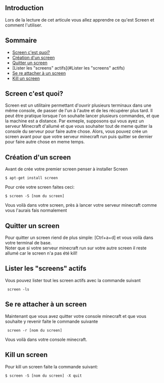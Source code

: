 ## Introduction

Lors de la lecture de cet articule vous allez apprendre ce qu'est Screen et comment l'utiliser.

## Sommaire
- [Screen c'est quoi?](#screen-c'est-quoi?)
- [Création d'un screen](#création-d'un-screen?)
- [Quitter un screen](#quitter-un-screen?)
- [Lister les "screens" actifs](#Lister les "screens" actifs)
- [Se re attacher à un screen](#se-re-attacher-à-un-screen)
- [Kill un screen](#kill-un-screen)

## Screen c'est quoi?

Screen est un utilitaire permettant d'ouvrir plusieurs terminaux dans une même console, de passer de l'un à l'autre et de les récupérer plus tard. 
Il peut être pratique lorsque l'on souhaite lancer plusieurs commandes, et que la machine est a distance.
Par exmeple, supposons qui vous ayez un serveur Minecraft d'allumé et que vous souhaiter tout de meme quitter la console du serveur pour faire autre chose. Alors, vous pouvez crée un screen avant pour que votre serveur minecraft run puis quitter se dernier pour faire autre chose en meme temps.

## Création d'un screen

Avant de crée votre premier screen penser à installer Screen
```
$ apt-get install screen
```
 Pour crée votre screen faites ceci:
 
 ```
 $ screen -S [nom du screen]
 ```
 
 Vous voilà dans votre screen, près à lancer votre serveur minecraft comme vous l'aurais fais normalement
 
 ## Quitter un screen
 
 Pour quitter un screen riend de plus simple: [Ctrl+a+d] et vous voilà dans votre terminal de base.  
 Noter que si votre serveur minecraft run sur votre autre screen il reste allumé car le screen n'a pas été kill!
 
 ## Lister les "screens" actifs
 
 Vous pouvez lister tout les screen actifs avec la commande suivant

```
 screen -ls
 ```
 
 ## Se re attacher à un screen
 
 Maintenant que vous avez quitter votre console minecraft et que vous souhaite y revenir faite le commande suivante
 
```
 screen -r [nom du screen]
```

Vous voilà dans votre console minecraft.

## Kill un screen

Pour kill un screen faite la commande suivant:

```
$ screen -S [nom du screen] -X quit


